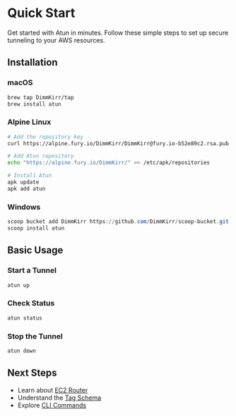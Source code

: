 # Quick Start

Get started with Atun in minutes. Follow these simple steps to set up secure tunneling to your AWS resources.

## Installation

### macOS
```bash
brew tap DimmKirr/tap
brew install atun
```

### Alpine Linux
```bash
# Add the repository key
curl https://alpine.fury.io/DimmKirr/DimmKirr@fury.io-b52e89c2.rsa.pub > /etc/apk/keys/DimmKirr@fury.io-b52e89c2.rsa.pub

# Add Atun repository
echo "https://alpine.fury.io/DimmKirr/" >> /etc/apk/repositories

# Install Atun
apk update
apk add atun
```

### Windows
```powershell
scoop bucket add DimmKirr https://github.com/DimmKirr/scoop-bucket.git
scoop install atun
```

## Basic Usage
### Start a Tunnel
```bash
atun up
```

### Check Status
```bash
atun status
```

### Stop the Tunnel
```bash
atun down
```

## Next Steps

- Learn about [EC2 Router](/guide/ec2-router)
- Understand the [Tag Schema](/guide/tag-schema)
- Explore [CLI Commands](/reference/cli-commands)
